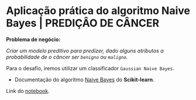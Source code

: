 # Aplicação prática do algoritmo Naive Bayes | PREDIÇÂO DE CÂNCER

**Problema de negócio:**

_Criar um modelo preditivo para predizer, dado alguns atributos a probabilidade de o câncer ser `benigno` ou `maligno`._

Para o desafio, iremos utilizar um classificador `Gaussian Naive Bayes`.

- Documentação do algoritmo [Naive Bayes](https://scikit-learn.org/stable/modules/naive_bayes.html) do **Scikit-learn**.

Link do [notebook](https://colab.research.google.com/drive/1HxfETvAqYSJ13NAcM3_q2hDaSxdUeNGW#scrollTo=C5vM-hJiUnVK).
